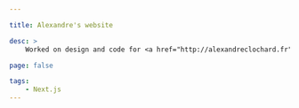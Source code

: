 ```yaml
---

title: Alexandre's website

desc: >
    Worked on design and code for <a href="http://alexandreclochard.fr">alexandreclochard.fr</a>, a Next.js website for Alexandre, a young woodworker who also happens to be my brother :)

page: false

tags:
    - Next.js 
---
```


